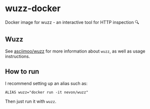# wuzz-docker
Docker image for wuzz - an interactive tool for HTTP inspection 🔍

## Wuzz

See [asciimoo/wuzz](https://github.com/asciimoo/wuzz) for more information about `wuzz`, as well as usage instructions.

## How to run

I recommend setting up an alias such as:

```
ALIAS wuzz="docker run -it nevon/wuzz"
```

Then just run it with `wuzz`.
